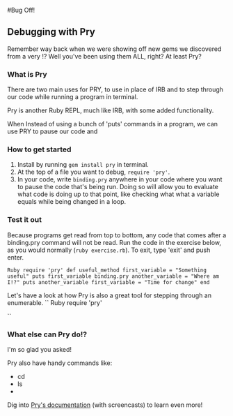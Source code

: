 #Bug Off!
## Debugging with Pry


Remember way back when we were showing off new gems we discovered from a very !? Well you've been using them ALL, right? At least Pry?


### What is Pry
There are two main uses for PRY, to use in place of IRB and to step through our code while running a program in terminal.

Pry is another Ruby REPL, much like IRB, with some added functionality.

When Instead of using a bunch of 'puts' commands in a program, we can use PRY to pause our code and 



### How to get started

1. Install by running `` gem install pry `` in terminal.
1. At the top of a file you want to debug, `` require 'pry' ``.
1. In your code, write ``binding.pry`` anywhere in your code where you want to pause the code that's being run. Doing so will allow you to evaluate what code is doing up to that point, like checking what what a variable equals while being changed in a loop.



### Test it out

Because programs get read from top to bottom, any code that comes after a binding.pry command will not be read. Run the code in the exercise below, as you would normally (`` ruby exercise.rb ``). To exit, type 'exit' and push enter.

`` Ruby
require 'pry'
def useful_method
    first_variable = "Something useful"
    puts first_variable
    binding.pry
    another_variable = "Where am I!?"
    puts another_variable
    first_variable = "Time for change"
end
``

Let's have a look at how Pry is also a great tool for stepping through an enumerable.
`` Ruby
require 'pry'

``


### What else can Pry do!?
I'm so glad you asked!

Pry also have handy commands like:
- cd
- ls
-


Dig into [Pry's documentation](http://pryrepl.org/) (with screencasts) to learn even more!
